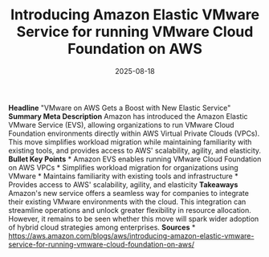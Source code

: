 ﻿---
title: Introducing Amazon Elastic VMware Service for running VMware Cloud Foundation
  on AWS
date: '2025-08-18'
category: Markets
image: "/images/generated/briefs/2025-08-18/introducing-amazon-elastic-vmware-service-for-running-vmware.svg"

summary: ''
slug: introducing amazon elastic vmware service for running vmware
source_urls:
- https://aws.amazon.com/blogs/aws/introducing-amazon-elastic-vmware-service-for-running-vmware-cloud-foundation-on-aws/
seo:
  title: Introducing Amazon Elastic VMware Service for running VMware Cloud Foundation
    on AWS | Hash n Hedge
  description: ''
  keywords:
  - news
  - markets
  - brief
---

**Headline** "VMware on AWS Gets a Boost with New Elastic Service"  **Summary Meta Description** Amazon has introduced the Amazon Elastic VMware Service (EVS), allowing organizations to run VMware Cloud Foundation environments directly within AWS Virtual Private Clouds (VPCs). This move simplifies workload migration while maintaining familiarity with existing tools, and provides access to AWS' scalability, agility, and elasticity.  **Bullet Key Points**  * Amazon EVS enables running VMware Cloud Foundation on AWS VPCs * Simplifies workload migration for organizations using VMware * Maintains familiarity with existing tools and infrastructure * Provides access to AWS' scalability, agility, and elasticity  **Takeaways** Amazon's new service offers a seamless way for companies to integrate their existing VMware environments with the cloud. This integration can streamline operations and unlock greater flexibility in resource allocation. However, it remains to be seen whether this move will spark wider adoption of hybrid cloud strategies among enterprises.  **Sources** * https://aws.amazon.com/blogs/aws/introducing-amazon-elastic-vmware-service-for-running-vmware-cloud-foundation-on-aws/ 
